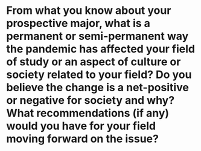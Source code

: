 # From what you know about your prospective major, what is a permanent or semi-permanent way the pandemic has affected your field of study or an aspect of culture or society related to your field? Do you believe the change is a net-positive or negative for society and why? What recommendations (if any) would you have for your field moving forward on the issue?

